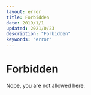 ```yaml
---
layout: error
title: Forbidden
date: 2019/1/1
updated: 2021/0/23
description: "Forbidden"
keywords: "error"
---
```


# Forbidden

Nope, you are not allowed here.
